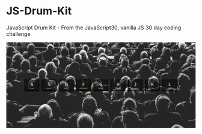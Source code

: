 # JS-Drum-Kit
JavaScript Drum Kit - From the JavaScript30, vanilla JS 30 day coding challenge

![JavaScript Drum Kit Screenshot](./JS_drum_kit.jpg)
